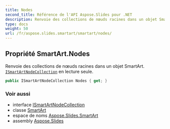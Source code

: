 ```yaml
---
title: Nodes
second_title: Référence de l'API Aspose.Slides pour .NET
description: Renvoie des collections de nœuds racines dans un objet SmartArt. ISmartArtNodeCollection en lecture seule aspose.slides.smartart/ismartartnodecollection.
type: docs
weight: 50
url: /fr/aspose.slides.smartart/smartart/nodes/
---
```


## Propriété SmartArt.Nodes

Renvoie des collections de nœuds racines dans un objet SmartArt. [`ISmartArtNodeCollection`](../../ismartartnodecollection) en lecture seule.

```csharp
public ISmartArtNodeCollection Nodes { get; }
```

### Voir aussi

* interface [ISmartArtNodeCollection](../../ismartartnodecollection)
* classe [SmartArt](../../smartart)
* espace de noms [Aspose.Slides.SmartArt](../../smartart)
* assembly [Aspose.Slides](../../../)

<!-- NE PAS MODIFIER : généré par xmldocmd pour Aspose.Slides.dll -->
